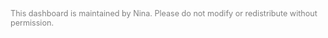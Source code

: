 <div style="font-size: 0.9em; color: gray; margin-top: 20px;">
  This dashboard is maintained by Nina. Please do not modify or redistribute without permission.
</div>
